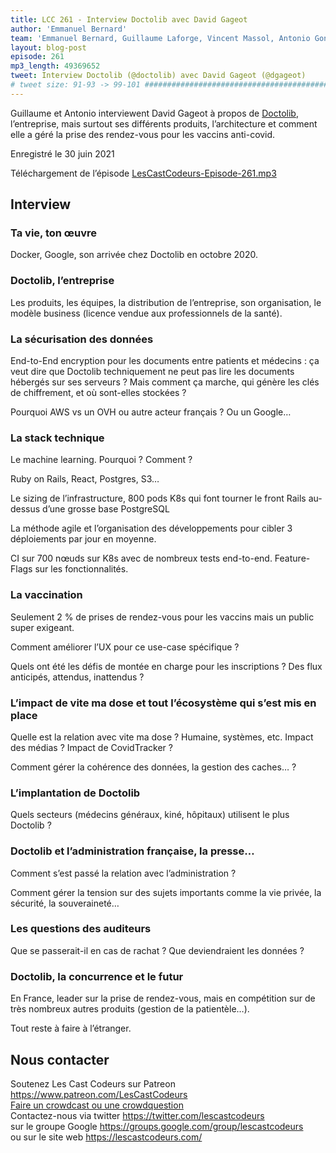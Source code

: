 ```yaml
---
title: LCC 261 - Interview Doctolib avec David Gageot
author: 'Emmanuel Bernard'
team: 'Emmanuel Bernard, Guillaume Laforge, Vincent Massol, Antonio Goncalves, Arnaud Héritier, Audrey Neveu'
layout: blog-post
episode: 261
mp3_length: 49369652
tweet: Interview Doctolib (@doctolib) avec David Gageot (@dgageot)
# tweet size: 91-93 -> 99-101 #######################################################################
---
```

Guillaume et Antonio interviewent David Gageot à propos de [Doctolib](https://www.doctolib.fr/), l’entreprise, mais surtout ses différents produits, l’architecture et comment elle a géré la prise des rendez-vous pour les vaccins anti-covid.

Enregistré le 30 juin 2021

Téléchargement de l’épisode [LesCastCodeurs-Episode-261.mp3](https://traffic.libsyn.com/lescastcodeurs/LesCastCodeurs-Episode-261.mp3)

## Interview

### Ta vie, ton œuvre

Docker, Google, son arrivée chez Doctolib en octobre 2020.

### Doctolib, l’entreprise

Les produits, les équipes, la distribution de l’entreprise, son organisation, le modèle business (licence vendue aux professionnels de la santé).

### La sécurisation des données

End-to-End encryption pour les documents entre patients et médecins : ça veut dire que Doctolib techniquement ne peut pas lire les documents hébergés sur ses serveurs ? Mais comment ça marche, qui génère les clés de chiffrement, et où sont-elles stockées ?

Pourquoi AWS vs un OVH ou autre acteur français ? Ou un Google…

### La stack technique

Le machine learning. Pourquoi ? Comment ?

Ruby on Rails, React, Postgres, S3…

Le sizing de l’infrastructure, 800 pods K8s qui font tourner le front Rails au-dessus d’une grosse base PostgreSQL

La méthode agile et l’organisation des développements pour cibler 3 déploiements par jour en moyenne.

CI sur 700 nœuds sur K8s avec de nombreux tests end-to-end. Feature-Flags sur les fonctionnalités.

### La vaccination 

Seulement 2 % de prises de rendez-vous pour les vaccins mais un public super exigeant. 

Comment améliorer l’UX pour ce use-case spécifique ?

Quels ont été les défis de montée en charge pour les inscriptions ? Des flux anticipés, attendus, inattendus ?

### L’impact de vite ma dose et tout l’écosystème qui s’est mis en place

Quelle est la relation avec vite ma dose ? Humaine, systèmes, etc. Impact des médias ? Impact de CovidTracker ?

Comment gérer la cohérence des données, la gestion des caches… ?

### L’implantation de Doctolib

Quels secteurs (médecins généraux, kiné, hôpitaux) utilisent le plus Doctolib ?

### Doctolib et l’administration française, la presse…

Comment s’est passé la relation avec l’administration ?

Comment gérer la tension sur des sujets importants comme la vie privée, la sécurité, la souveraineté…

### Les questions des auditeurs

Que se passerait-il en cas de rachat ? Que deviendraient les données ?

### Doctolib, la concurrence et le futur

En France, leader sur la prise de rendez-vous, mais en compétition sur de très nombreux autres produits (gestion de la patientèle…). 

Tout reste à faire à l’étranger.

## Nous contacter

Soutenez Les Cast Codeurs sur Patreon <https://www.patreon.com/LesCastCodeurs>  
[Faire un crowdcast ou une crowdquestion](https://lescastcodeurs.com/crowdcasting/)  
Contactez-nous via twitter <https://twitter.com/lescastcodeurs>  
sur le groupe Google <https://groups.google.com/group/lescastcodeurs>  
ou sur le site web <https://lescastcodeurs.com/>
<!-- vim: set spelllang=fr: -->
